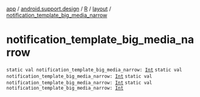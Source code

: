 [app](../../../index.md) / [android.support.design](../../index.md) / [R](../index.md) / [layout](index.md) / [notification_template_big_media_narrow](.)

# notification_template_big_media_narrow

`static val notification_template_big_media_narrow: `[`Int`](https://kotlinlang.org/api/latest/jvm/stdlib/kotlin/-int/index.html)
`static val notification_template_big_media_narrow: `[`Int`](https://kotlinlang.org/api/latest/jvm/stdlib/kotlin/-int/index.html)
`static val notification_template_big_media_narrow: `[`Int`](https://kotlinlang.org/api/latest/jvm/stdlib/kotlin/-int/index.html)
`static val notification_template_big_media_narrow: `[`Int`](https://kotlinlang.org/api/latest/jvm/stdlib/kotlin/-int/index.html)